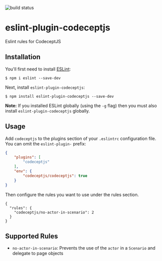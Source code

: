 ![build status](https://travis-ci.org/poenneby/eslint-plugin-codeceptjs.svg?branch=master)

# eslint-plugin-codeceptjs

Eslint rules for CodeceptJS

## Installation

You'll first need to install [ESLint](http://eslint.org):

```
$ npm i eslint --save-dev
```

Next, install `eslint-plugin-codeceptjs`:

```
$ npm install eslint-plugin-codeceptjs --save-dev
```

**Note:** If you installed ESLint globally (using the `-g` flag) then you must also install `eslint-plugin-codeceptjs` globally.

## Usage

Add `codeceptjs` to the plugins section of your `.eslintrc` configuration file. You can omit the `eslint-plugin-` prefix:

```json
{
    "plugins": [
        "codeceptjs"
    ],
    "env": {
        "codeceptjs/codeceptjs": true
    }
}
```


Then configure the rules you want to use under the rules section.

```
{
  "rules": {
    "codeceptjs/no-actor-in-scenario": 2
  }
}
```
## Supported Rules

- `no-actor-in-scenario`: Prevents the use of the `actor` in a `Scenario` and delegate to page objects

